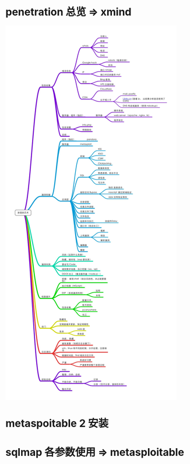 # penetration 总览 => xmind

![penetration](./penetration.jpeg)


# metaspoitable 2 安装

# sqlmap 各参数使用  => metasploitable

